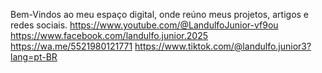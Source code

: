 Bem-Vindos ao meu espaço digital, onde reúno meus projetos, artigos e redes sociais.
https://www.youtube.com/@LandulfoJunior-vf9ou
https://www.facebook.com/landulfo.junior.2025
https://wa.me/5521980121771
https://www.tiktok.com/@landulfo.junior3?lang=pt-BR
